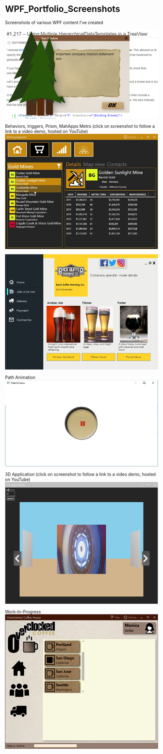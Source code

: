 # WPF_Portfolio_Screenshots
Screenshots of various WPF content I've created

![](images/WPF_Tree_Window.PNG)

Behaviors, triggers, Prism, MahApps Metro (click on screenshot to follow a link to a video demo, hosted on YouTube)
[![](images/MiningExplorer.gif)](https://youtu.be/kTmUGMvyAnY)


![](images/UI_Beer.png)

Path Animation
![](images/PathAnimation.gif)


3D Application (click on screenshot to follow a link to a video demo, hosted on YouTube)
[![Short Demo](images/3DCapture.png)](https://youtu.be/rsoL6iBBl_o)


Work-In-Progress
![](images/OverclockedWorkInProgress.png)
